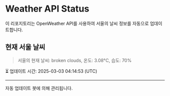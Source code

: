 
# Weather API Status

이 리포지토리는 OpenWeather API를 사용하여 서울의 날씨 정보를 자동으로 업데이트합니다.

## 현재 서울 날씨
> 서울의 현재 날씨: broken clouds, 온도: 3.08°C, 습도: 70%

⏳ 업데이트 시간: 2025-03-03 04:14:53 (UTC)

---
자동 업데이트 봇에 의해 관리됩니다.
